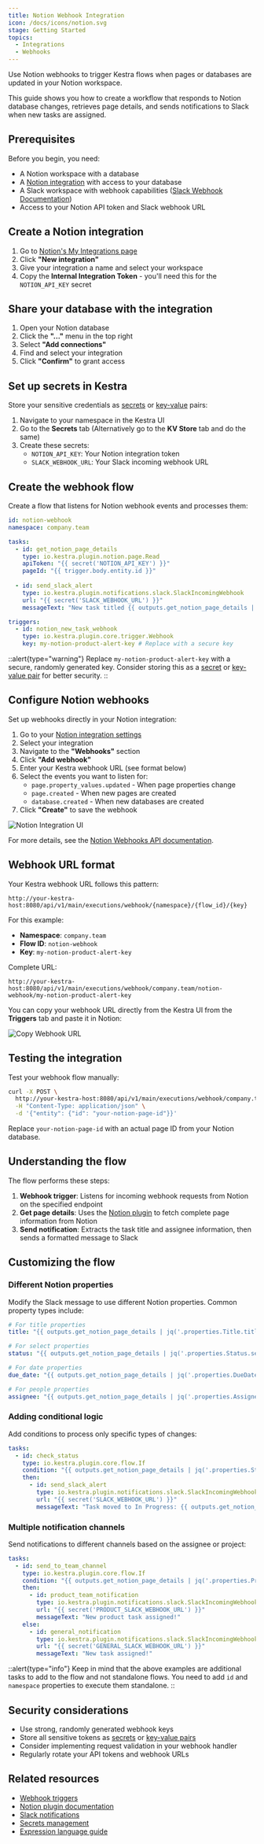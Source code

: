 ```yaml
---
title: Notion Webhook Integration
icon: /docs/icons/notion.svg
stage: Getting Started
topics:
  - Integrations
  - Webhooks
---
```


Use Notion webhooks to trigger Kestra flows when pages or databases are updated in your Notion workspace.

This guide shows you how to create a workflow that responds to Notion database changes, retrieves page details, and sends notifications to Slack when new tasks are assigned.

## Prerequisites

Before you begin, you need:
- A Notion workspace with a database
- A [Notion integration](https://www.notion.so/my-integrations) with access to your database
- A Slack workspace with webhook capabilities ([Slack Webhook Documentation](https://api.slack.com/messaging/webhooks))
- Access to your Notion API token and Slack webhook URL

## Create a Notion integration

1. Go to [Notion's My Integrations page](https://www.notion.so/my-integrations)
2. Click **"New integration"**
3. Give your integration a name and select your workspace
4. Copy the **Internal Integration Token** - you'll need this for the `NOTION_API_KEY` secret

## Share your database with the integration

1. Open your Notion database
2. Click the **"..."** menu in the top right
3. Select **"Add connections"**
4. Find and select your integration
5. Click **"Confirm"** to grant access

## Set up secrets in Kestra

Store your sensitive credentials as [secrets](../05.concepts/04.secret.md) or [key-value](../05.concepts/05.kv-store.md) pairs:

1. Navigate to your namespace in the Kestra UI
2. Go to the **Secrets** tab (Alternatively go to the **KV Store** tab and do the same)
3. Create these secrets:
   - `NOTION_API_KEY`: Your Notion integration token
   - `SLACK_WEBHOOK_URL`: Your Slack incoming webhook URL

## Create the webhook flow

Create a flow that listens for Notion webhook events and processes them:

```yaml
id: notion-webhook
namespace: company.team

tasks:
  - id: get_notion_page_details
    type: io.kestra.plugin.notion.page.Read
    apiToken: "{{ secret('NOTION_API_KEY') }}"
    pageId: "{{ trigger.body.entity.id }}"
  
  - id: send_slack_alert
    type: io.kestra.plugin.notifications.slack.SlackIncomingWebhook
    url: "{{ secret('SLACK_WEBHOOK_URL') }}"
    messageText: "New task titled {{ outputs.get_notion_page_details | jq('.properties.Button.title[0].text.content') | first }} assigned to {{ outputs.get_notion_page_details | jq('.properties.Assignee.multi_select[0].name') | first }} on the Product team Notion board! Link: {{ outputs.get_notion_page_details.url }}"

triggers:
  - id: notion_new_task_webhook
    type: io.kestra.plugin.core.trigger.Webhook
    key: my-notion-product-alert-key # Replace with a secure key
```

::alert{type="warning"}
Replace `my-notion-product-alert-key` with a secure, randomly generated key. Consider storing this as a [secret](../05.concepts/04.secret.md) or [key-value pair](../05.concepts/05.kv-store.md) for better security.
::

## Configure Notion webhooks

Set up webhooks directly in your Notion integration:

1. Go to your [Notion integration settings](https://www.notion.so/my-integrations)
2. Select your integration
3. Navigate to the **"Webhooks"** section
4. Click **"Add webhook"**
5. Enter your Kestra webhook URL (see format below)
6. Select the events you want to listen for:
   - `page.property_values.updated` - When page properties change
   - `page.created` - When new pages are created
   - `database.created` - When new databases are created
7. Click **"Create"** to save the webhook

![Notion Integration UI](/docs/how-to-guides/notion/kestra-webhook-notion.png)

For more details, see the [Notion Webhooks API documentation](https://developers.notion.com/reference/webhooks).

## Webhook URL format

Your Kestra webhook URL follows this pattern:

```
http://your-kestra-host:8080/api/v1/main/executions/webhook/{namespace}/{flow_id}/{key}
```

For this example:
- **Namespace**: `company.team`
- **Flow ID**: `notion-webhook`
- **Key**: `my-notion-product-alert-key`

Complete URL:
```
http://your-kestra-host:8080/api/v1/main/executions/webhook/company.team/notion-webhook/my-notion-product-alert-key
```

You can copy your webhook URL directly from the Kestra UI from the **Triggers** tab and paste it in Notion:

![Copy Webhook URL](/docs/how-to-guides/notion/copy-webhook-url.png)

## Testing the integration

Test your webhook flow manually:

```bash
curl -X POST \
  http://your-kestra-host:8080/api/v1/main/executions/webhook/company.team/notion-webhook/my-notion-product-alert-key \
  -H "Content-Type: application/json" \
  -d '{"entity": {"id": "your-notion-page-id"}}'
```

Replace `your-notion-page-id` with an actual page ID from your Notion database.

## Understanding the flow

The flow performs these steps:

1. **Webhook trigger**: Listens for incoming webhook requests from Notion on the specified endpoint
2. **Get page details**: Uses the [Notion plugin](/plugins/plugin-notion) to fetch complete page information from Notion
3. **Send notification**: Extracts the task title and assignee information, then sends a formatted message to Slack

## Customizing the flow

### Different Notion properties

Modify the Slack message to use different Notion properties. Common property types include:

```yaml
# For title properties
title: "{{ outputs.get_notion_page_details | jq('.properties.Title.title[0].text.content') | first }}"

# For select properties
status: "{{ outputs.get_notion_page_details | jq('.properties.Status.select.name') | first }}"

# For date properties
due_date: "{{ outputs.get_notion_page_details | jq('.properties.DueDate.date.start') | first }}"

# For people properties
assignee: "{{ outputs.get_notion_page_details | jq('.properties.Assignee.people[0].name') | first }}"
```

### Adding conditional logic

Add conditions to process only specific types of changes:

```yaml
tasks:
  - id: check_status
    type: io.kestra.plugin.core.flow.If
    condition: "{{ outputs.get_notion_page_details | jq('.properties.Status.select.name') | first == 'In Progress' }}"
    then:
      - id: send_slack_alert
        type: io.kestra.plugin.notifications.slack.SlackIncomingWebhook
        url: "{{ secret('SLACK_WEBHOOK_URL') }}"
        messageText: "Task moved to In Progress: {{ outputs.get_notion_page_details | jq('.properties.Title.title[0].text.content') | first }}"
```

### Multiple notification channels

Send notifications to different channels based on the assignee or project:

```yaml
tasks:
  - id: send_to_team_channel
    type: io.kestra.plugin.core.flow.If
    condition: "{{ outputs.get_notion_page_details | jq('.properties.Project.select.name') | first == 'Product' }}"
    then:
      - id: product_team_notification
        type: io.kestra.plugin.notifications.slack.SlackIncomingWebhook
        url: "{{ secret('PRODUCT_SLACK_WEBHOOK_URL') }}"
        messageText: "New product task assigned!"
    else:
      - id: general_notification
        type: io.kestra.plugin.notifications.slack.SlackIncomingWebhook
        url: "{{ secret('GENERAL_SLACK_WEBHOOK_URL') }}"
        messageText: "New task assigned!"
```

::alert{type="info"}
Keep in mind that the above examples are additional tasks to add to the flow and not standalone flows. You need to add `id` and `namespace` properties to execute them standalone.
::

## Security considerations

- Use strong, randomly generated webhook keys
- Store all sensitive tokens as [secrets](../05.concepts/04.secret.md) or [key-value pairs](../05.concepts/05.kv-store.md)
- Consider implementing request validation in your webhook handler
- Regularly rotate your API tokens and webhook URLs

## Related resources

- [Webhook triggers](../04.workflow-components/07.triggers/03.webhook-trigger.md)
- [Notion plugin documentation](https://kestra.io/plugins/plugin-notion)
- [Slack notifications](../15.how-to-guides/slack-webhook.md)
- [Secrets management](../05.concepts/04.secret.md)
- [Expression language guide](../05.concepts/06.pebble.md)